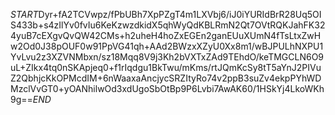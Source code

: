 $START$Dyr+fA2TCVwpz/fPbUBh7XpPZgT4m1LXVbj6/iJ0iYURIdBrR28Uq5OIS433b+s4zIlYv0fvIu6KeKzwzdkidX5qhWyQdKBLRmN2Qt7OVtRQKJahFK324yuB7cEXgvQvQW42CMs+h2uheH4hoZxEGEn2ganEUuXUmN4fTsLtxZwHw2Od0J38pOUF0w91PpVG41qh+AAd2BWzxXZyU0Xx8m1/wBJPULhNXPU1YvLvu2z3XZVNMbxn/sz18Mqq8V9j3Kh2bVXTxZAd9TEhdO/keTMGCLN6O9uL+ZIkx4tq0nSKApjeq0+f1rIqdgu1BkTwu/mKms/rtJQmKcSy8tT5aYnJ2PIVuZ2QbhjcKkOPMcdIM+6nWaaxaAncjycSRZItyRo74v2ppB3suZv4ekpPYhWDMzclVvGT0+yOANhilwOd3xdUgoSbOtBp9P6Lvbi7AwAK60/1HSkYj4LkoWKh9g==$END$
